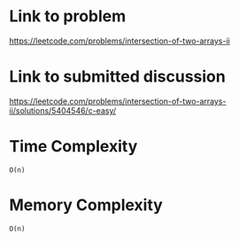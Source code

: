 # Link to problem
https://leetcode.com/problems/intersection-of-two-arrays-ii

# Link to submitted discussion
https://leetcode.com/problems/intersection-of-two-arrays-ii/solutions/5404546/c-easy/

# Time Complexity
`O(n)`

# Memory Complexity
`O(n)`
